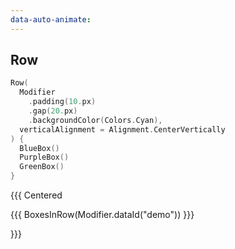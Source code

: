 ```yaml
---
data-auto-animate:
---
```


## Row

```kotlin 0|4|6|0
Row(
  Modifier
    .padding(10.px)
    .gap(20.px)
    .backgroundColor(Colors.Cyan),
  verticalAlignment = Alignment.CenterVertically
) {
  BlueBox()
  PurpleBox()
  GreenBox()  
}
```

{{{ Centered

{{{ BoxesInRow(Modifier.dataId("demo")) }}}

}}}
